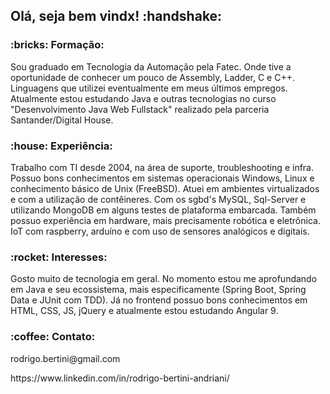 <h2> Olá, seja bem vindx! :handshake:	
  
  <h3> :bricks: Formação: </h3>
  <p> Sou graduado em Tecnologia da Automação pela Fatec. Onde tive a oportunidade de conhecer um pouco de Assembly, Ladder, C e C++. Linguagens que utilizei eventualmente em meus últimos empregos. Atualmente estou estudando Java e outras tecnologias no curso "Desenvolvimento Java Web Fullstack" realizado pela parceria Santander/Digital House. </p>
  
  <h3> :house: Experiência: </h3>
   <p> Trabalho com TI desde 2004, na área de suporte, troubleshooting e infra. Possuo bons conhecimentos em sistemas operacionais Windows, Linux e conhecimento básico de Unix (FreeBSD). Atuei em ambientes virtualizados e com a utilização de contêineres. Com os sgbd's MySQL, Sql-Server e utilizando MongoDB em alguns testes de plataforma embarcada. Também possuo experiência em hardware, mais precisamente robótica e eletrônica. IoT com raspberry, arduíno e com uso de sensores analógicos e digitais. </p>
     
   <h3>:rocket: Interesses:</h3>
    <p> Gosto muito de tecnologia em geral. No momento estou me aprofundando em Java e seu ecossistema, mais especificamente (Spring Boot, Spring Data e JUnit com TDD). Já no frontend possuo bons conhecimentos em HTML, CSS, JS, jQuery e atualmente estou estudando Angular 9.  </p>

   <h3>:coffee: Contato:</h3>
    <p> rodrigo.bertini@gmail.com  </p>
    <p> https://www.linkedin.com/in/rodrigo-bertini-andriani/ </p>
